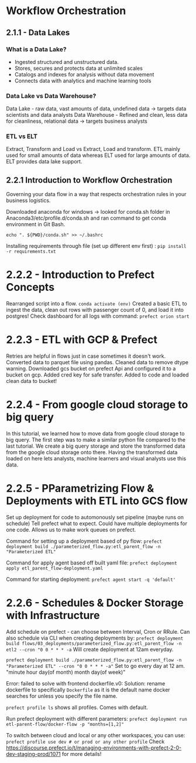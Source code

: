 # Workflow Orchestration

## 2.1.1 - Data Lakes

### What is a Data Lake?
* Ingested structured and unstructured data. 
* Stores, secures and protects data at unlimited scales
* Catalogs and indexes for analysis without data movement
* Connects data with analytics and machine learning tools

### Data Lake vs Data Warehouse?
Data Lake - raw data, vast amounts of data, undefined data -> targets data scientists and data analysts
Data Warehouse - Refined and clean, less data for cleanliness, relational data -> targets business analysts

### ETL vs ELT
Extract, Transform and Load vs Extract, Load and transform.
ETL mainly used for small amounts of data whereas ELT used for large amounts of data.
ELT provides data lake support.

## 2.2.1 Introduction to Workflow Orchestration

Governing your data flow in a way that respects orchestration rules in your business logistics.

Downloaded anaconda for windows -> looked for conda.sh folder in Anaconda3/etc/profile.d/conda.sh and ran command to get conda environment in Git Bash.

`echo ". ${PWD}/conda.sh" >> ~/.bashrc`

Installing requirements through file (set up different env first) :
`pip install -r requirements.txt`


# 2.2.2 - Introduction to Prefect Concepts
Rearranged script into a flow. 
`conda activate (env)`
Created a basic ETL to ingest the data, clean out rows with passenger count of 0, and load it into postgres!
Check dashboard for all logs with command:
`prefect orion start`

# 2.2.3 - ETL with GCP & Prefect
Retries are helpful in flows just in case sometimes it doesn't work. 
Converted data to parquet file using pandas.
Cleaned data to remove dtype warning.
Downloaded gcs bucket on prefect Api and configured it to a bucket on gcp. Added cred key for safe transfer.
Added to code and loaded clean data to bucket!

# 2.2.4 - From google cloud storage to big query
In this tutorial, we learned how to move data from google cloud storage to big query.
The first step was to make a similar python file compared to the last tutorial. 
We create a big query storage and store the transformed data from the google cloud storage onto there.
Having the transformed data loaded on here lets analysts, machine learners and visual analysts use this data.

# 2.2.5 - PParametrizing Flow & Deployments with ETL into GCS flow
Set up deployment for code to automonously set pipeline (maybe runs on schedule)
Tell prefect what to expect. Could have multiple deployments for one code.
Allows us to make work queues on prefect.

Command for setting up a deployment based of py flow:
`prefect deployment build ./parameterized_flow.py:etl_parent_flow -n "Parameterized ETL"`

Command for apply agent based off built yaml file:
`prefect deployment apply etl_parent_flow-deployment.yaml`

Command for starting deployment:
`prefect agent start -q 'default'`

# 2.2.6 - Schedules & Docker Storage with Infrastructure
Add schedule on prefect - can choose between Interval, Cron or RRule.
Can also schedule via CLI when creating deployments by:
`prefect deployment build flows/03_deployments/parameterized_flow.py:etl_parent_flow -n etl2 --cron "0 0 * * * -a`
Will create deployment at 12am everyday.

`prefect deployment build ./parameterized_flow.py:etl_parent_flow -n "Parameterized ETL" --cron "0 0 * * * -a"` 
Set to go every day at 12 am.
"minute hour day(of month) month day(of week)"

Error: failed to solve with frontend dockerfile.v0:
Solution: rename dockerfile to specifically `Dockerfile` as it is the default name docker searches for unless you specify the file name.

`prefect profile ls`
shows all profiles. Comes with default. 

Run prefect deployment with different parameters:
`prefect deployment run etl-parent-flow/docker-flow -p "months=[1,2]"`

To switch between cloud and local or any other workspaces, you can use:
`prefect profile use dev # or prod or any other profile`
Check  https://discourse.prefect.io/t/managing-environments-with-prefect-2-0-dev-staging-prod/1071 for more details!
